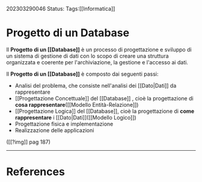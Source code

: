202303290046
Status: 
Tags:[[Informatica]]

# Progetto di un Database
Il **Progetto di un [[Database]]** è un processo di progettazione e sviluppo di un sistema di gestione di dati con lo scopo di creare una struttura organizzata e coerente per l'archiviazione, la gestione e l'accesso ai dati.

Il **Progetto di un [[Database]]** è composto dai seguenti passi:
- Analisi del problema, che consiste nell'analisi dei [[Dato|Dati]] da rappresentare
- [[Progettazione Concettuale]] del [[Database]] , cioè la progettazione di **cosa rappresentare**([[Modello Entità-Relazione]])
- [[Progettazione Logica]] del [[Database]], cioè la progettazione di **come rappresentare** i [[Dato|Dati]]([[Modello Logico]])
- Progettazione fisica e implementazione
- Realizzazione delle applicazioni

([[?img]] pag 187)


---
# References